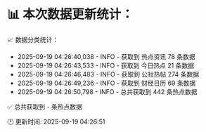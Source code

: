 📊 本次数据更新统计：
==========================

📈 数据分类统计：
- 2025-09-19 04:26:40,038 - INFO - 获取到 热点资讯 78 条数据
- 2025-09-19 04:26:43,533 - INFO - 获取到 今日热点 21 条数据
- 2025-09-19 04:26:46,483 - INFO - 获取到 公社热帖 274 条数据
- 2025-09-19 04:26:49,236 - INFO - 获取到 财经日历 69 条数据
- 2025-09-19 04:26:50,798 - INFO - 总共获取到 442 条热点数据

✅ 总共获取到 - 条热点数据

🕐 更新时间: 2025-09-19 04:26:51
